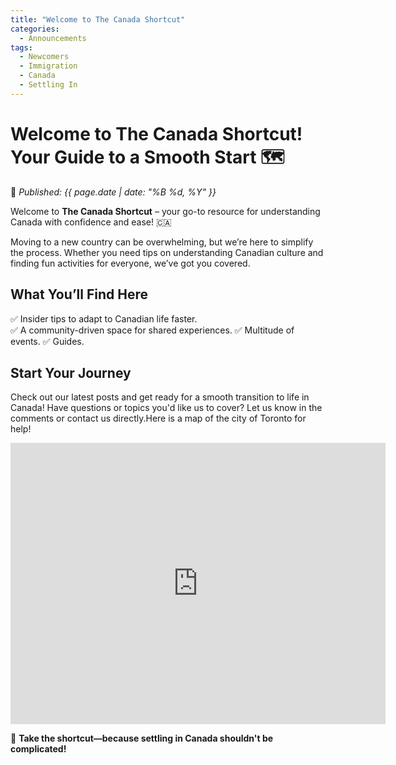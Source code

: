 ```yaml
---
title: "Welcome to The Canada Shortcut"
categories:
  - Announcements
tags:
  - Newcomers
  - Immigration
  - Canada
  - Settling In
---
```


# **Welcome to The Canada Shortcut! Your Guide to a Smooth Start** 🗺️  

📅 *Published: {{ page.date | date: "%B %d, %Y" }}*  

Welcome to **The Canada Shortcut** – your go-to resource for understanding Canada with confidence and ease! 🇨🇦  

Moving to a new country can be overwhelming, but we’re here to simplify the process. Whether you need tips on understanding Canadian culture and finding fun activities for everyone, we’ve got you covered.  

## **What You’ll Find Here**   
✅ Insider tips to adapt to Canadian life faster.  
✅ A community-driven space for shared experiences.
✅ Multitude of events.
✅ Guides.

## **Start Your Journey**  
Check out our latest posts and get ready for a smooth transition to life in Canada! Have questions or topics you'd like us to cover? Let us know in the comments or contact us directly.Here is a map of the city of Toronto for help!

<iframe src="https://www.google.com/maps/embed?pb=!1m14!1m12!1m3!1d53247.39397413662!2d-79.43677785738798!3d43.652148385762764!2m3!1f0!2f0!3f0!3m2!1i1024!2i768!4f13.1!5e0!3m2!1sen!2sca!4v1744304620643!5m2!1sen!2sca" width="600" height="450" style="border:0;" allowfullscreen="" loading="lazy" referrerpolicy="no-referrer-when-downgrade"></iframe>

🚀 **Take the shortcut—because settling in Canada shouldn't be complicated!**  
